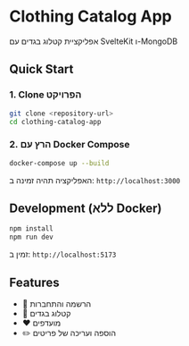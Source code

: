 # Clothing Catalog App

אפליקציית קטלוג בגדים עם SvelteKit ו-MongoDB

## Quick Start

### 1. Clone הפרויקט
```bash
git clone <repository-url>
cd clothing-catalog-app
```
### 2. הרץ עם Docker Compose
```bash
docker-compose up --build
```

האפליקציה תהיה זמינה ב: `http://localhost:3000`

## Development (ללא Docker)
```bash
npm install
npm run dev
```
זמין ב: `http://localhost:5173`

## Features
- 🔐 הרשמה והתחברות
- 👕 קטלוג בגדים
- ❤️ מועדפים
- ✏️ הוספה ועריכה של פריטים
